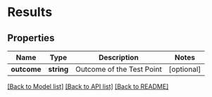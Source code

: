 # Results

## Properties
Name | Type | Description | Notes
------------ | ------------- | ------------- | -------------
**outcome** | **string** | Outcome of the Test Point | [optional] 

[[Back to Model list]](../README.md#documentation-for-models) [[Back to API list]](../README.md#documentation-for-api-endpoints) [[Back to README]](../README.md)


